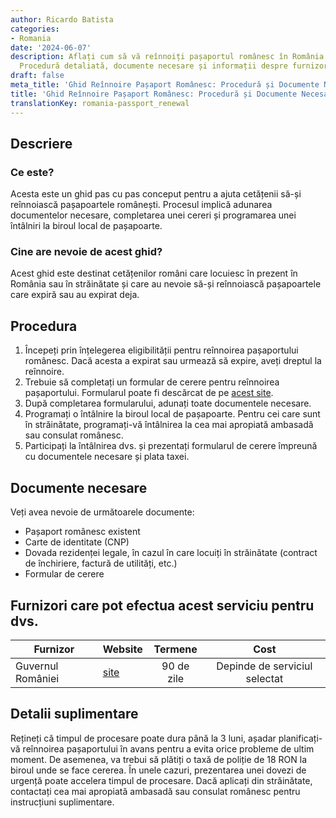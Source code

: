 ```yaml
---
author: Ricardo Batista
categories:
- Romania
date: '2024-06-07'
description: Aflați cum să vă reînnoiți pașaportul românesc în România sau străinătate.
  Procedură detaliată, documente necesare și informații despre furnizori de servicii.
draft: false
meta_title: 'Ghid Reînnoire Pașaport Românesc: Procedură și Documente Necesare'
title: 'Ghid Reînnoire Pașaport Românesc: Procedură și Documente Necesare'
translationKey: romania-passport_renewal
---
```



## Descriere
### Ce este?
Acesta este un ghid pas cu pas conceput pentru a ajuta cetățenii să-și reînnoiască pașapoartele românești. Procesul implică adunarea documentelor necesare, completarea unei cereri și programarea unei întâlniri la biroul local de pașapoarte.

### Cine are nevoie de acest ghid?
Acest ghid este destinat cetățenilor români care locuiesc în prezent în România sau în străinătate și care au nevoie să-și reînnoiască pașapoartele care expiră sau au expirat deja.

## Procedura
1. Începeți prin înțelegerea eligibilității pentru reînnoirea pașaportului românesc. Dacă acesta a expirat sau urmează să expire, aveți dreptul la reînnoire.
2. Trebuie să completați un formular de cerere pentru reînnoirea pașaportului. Formularul poate fi descărcat de pe [acest site](https://www.politiadefrontiera.ro/ro/main/i-serviciul-pasapoarte-17.html).
3. După completarea formularului, adunați toate documentele necesare.
4. Programați o întâlnire la biroul local de pașapoarte. Pentru cei care sunt în străinătate, programați-vă întâlnirea la cea mai apropiată ambasadă sau consulat românesc.
5. Participați la întâlnirea dvs. și prezentați formularul de cerere împreună cu documentele necesare și plata taxei.

## Documente necesare
Veți avea nevoie de următoarele documente:
- Pașaport românesc existent
- Carte de identitate (CNP)
- Dovada rezidenței legale, în cazul în care locuiți în străinătate (contract de închiriere, factură de utilități, etc.)
- Formular de cerere

## Furnizori care pot efectua acest serviciu pentru dvs.

| Furnizor        |     Website                             |     Termene    |       Cost      |
| --------------- | --------------------------------------  |  :-------------: | :-------------: |
| Guvernul României |  [site](https://www.politiadefrontiera.ro/)  |      90 de zile      |        Depinde de serviciul selectat       |

## Detalii suplimentare
Rețineți că timpul de procesare poate dura până la 3 luni, așadar planificați-vă reînnoirea pașaportului în avans pentru a evita orice probleme de ultim moment. De asemenea, va trebui să plătiți o taxă de poliție de 18 RON la biroul unde se face cererea. În unele cazuri, prezentarea unei dovezi de urgență poate accelera timpul de procesare. Dacă aplicați din străinătate, contactați cea mai apropiată ambasadă sau consulat românesc pentru instrucțiuni suplimentare.